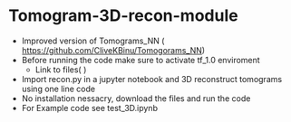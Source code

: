 # Tomogram-3D-recon-module
- Improved version of Tomograms_NN ( https://github.com/CliveKBinu/Tomogorams_NN)
- Before running the code make sure to activate tf_1.0 enviroment
  - Link to files( )
- Import recon.py in a jupyter notebook and 3D reconstruct tomograms using one line code
- No installation nessacry, download the files and run the code
- For Example code see test_3D.ipynb
